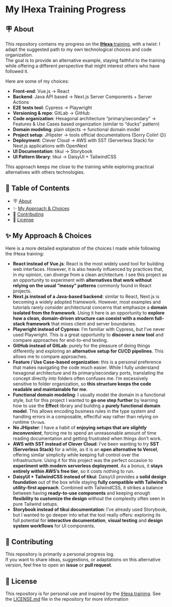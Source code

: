 # My IHexa Training Progress

<h2 id="about">🪧 About</h2>

This repository contains my progress on the [**IHexa** training](https://www.ihexa.fr/), with a twist: I adapt the suggested path to my own technological choices and code organization.  
The goal is to provide an alternative example, staying faithful to the training while offering a different perspective that might interest others who have followed it.

Here are some of my choices:
- **Front-end**: Vue.js → React
- **Backend**: Java API based → Next.js Server Components + Server Actions
- **E2E tests tool**: Cypress → Playwright
- **Versioning & repo**: GitLab → GitHub
- **Code organization**: Hexagonal architecture “primary/secondary” → Features & Use Cases based organization (similar to “ducks” pattern)
- **Domain modeling**: plain objects → functional domain model
- **Project setup**: JHipster → tools official documentations (Sorry Colin! 😉)
- **Deployment**: Clever Cloud → AWS with SST (Serverless Stack) for Next.js applications with OpenNext
- **UI Documentation**: tikui → Storybook
- **UI Pattern library**: tikui → DaisyUI + TailwindCSS

This approach keeps me close to the training while exploring practical alternatives with others technologies.

## 📑 Table of Contents

- 🪧 [About](#about)
- ✨ [My Approach & Choices](#approach)
- 🤗 [Contributing](#contributing)
- 📝 [License](#license)

<h2 id="approach">✨ My Approach & Choices</h2>

Here is a more detailed explanation of the choices I made while following the IHexa training:
- **React instead of Vue.js**: React is the most widely used tool for building web interfaces. However, it is also heavily influenced by practices that, in my opinion, can diverge from a clean architecture. I see this project as an opportunity to experiment with **alternatives that work without relying on the usual “messy” patterns** commonly found in React projects.
- **Next.js instead of a Java-based backend**: similar to React, Next.js is becoming a widely adopted framework. However, most examples and tutorials rarely consider architectural concerns that emphasize a **domain isolated from the framework**. Using it here is an opportunity to **explore how a clean, domain-driven structure can coexist with a modern full-stack framework** that mixes client and server boundaries.
- **Playwright instead of Cypress**: I’m familiar with Cypress, but I’ve never used Playwright. This is a great opportunity to **discover a new tool** and compare approaches for end-to-end testing.
- **GitHub instead of GitLab**: purely for the pleasure of doing things differently and exploring an **alternative setup for CI/CD pipelines**. This allows me to compare approaches.
- **Feature / Use Case-based organization**: this is a personal preference that makes navigating the code much easier. While I fully understand hexagonal architecture and its primary/secondary ports, translating the concept directly into folders often confuses me. I’m excessively sensitive to folder organization, so **this structure keeps the code readable and maintainable for me**.
- **Functional domain modeling**: I usually model the domain in a functional style, but for this project I wanted to **go one step further** by learning how to use the **Effect** library and building a **purely functional domain model**. This allows encoding business rules in the type system and handling errors in a composable, effectful way rather than relying on runtime `throw`s.
- **No JHipster**: I have a habit of **enjoying setups that are *slightly inconvenient***, forcing me to spend an unreasonable amount of time reading documentation and getting frustrated when things don’t work.
- **AWS with SST instead of Clever Cloud**: I’ve been wanting to try **SST (Serverless Stack)** for a while, as it is an **open alternative to Vercel**, offering similar simplicity while keeping full control over the infrastructure. Using it for this project was the perfect occasion to **experiment with modern serverless deployment**. As a bonus, it **stays entirely within AWS’s free tier**, so it costs nothing to run.
- **DaisyUI + TailwindCSS instead of tikui**: DaisyUI provides a **solid design foundation** out of the box while staying **fully compatible with Tailwind’s utility-first approach**. Combined with TailwindCSS, it strikes a balance between having **ready-to-use components** and keeping enough **flexibility to customize the design** without the complexity often seen in pure Tailwind setups.
- **Storybook instead of tikui documentation**: I’ve already used Storybook, but I wanted to go deeper into what the tool really offers: exploring its full potential for **interactive documentation**, **visual testing** and **design system workflows** for UI components.

<h2 id="contributing">🤗 Contributing</h2>

This repository is primarily a personal progress log.  
If you want to share ideas, suggestions, or adaptations on this alternative version, feel free to open an **issue** or **pull request**.

<h2 id="license">📝 License</h2>

This repository is for personal use and inspired by the [IHexa training](https://www.ihexa.fr/).
See the [LICENSE.md](./LICENSE.md) file in the repository for more information
